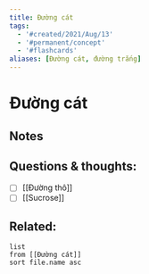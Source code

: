 ```yaml
---
title: Đường cát
tags:
  - '#created/2021/Aug/13'
  - '#permanent/concept'
  - '#flashcards'
aliases: [Đường cát, đường trắng]
---
```

# Đường cát

## Notes


## Questions & thoughts:
- [ ] [[Đường thô]]
- [ ] [[Sucrose]]

## Related:
```dataview
list
from [[Đường cát]]
sort file.name asc
```